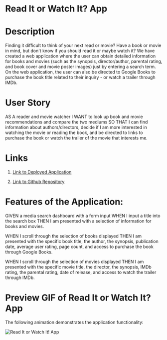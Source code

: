 # Read It or Watch It? App

# Description

Finding it difficult to think of your next read or movie? Have a book or movie in mind, but don't know if you should read it or maybe watch it? We have created a web application where the user can obtain detailed information for books and movies (such as the synopsis, director/author, parental rating, and book cover and movie poster images) just by entering a search term. On the web application, the user can also be directed to Google Books to purchase the book title related to their inquiry - or watch a trailer through IMDb.

# User Story

AS A reader and movie watcher
I WANT to look up book and movie recommendations and compare the two mediums
SO THAT I can find information about authors/directors, decide if I am more interested in watching the movie or reading the book, and be directed to links to purchase the book or watch the trailer of the movie that interests me.

# Links

1. [Link to Deployed Application](https://erasersleeve.github.io/Multimedia-Search-Engine/)

2. [Link to Github Repository](https://github.com/erasersleeve/Multimedia-Search-Engine/)

# Features of the Application:

GIVEN a media search dashboard with a form input
WHEN I input a title into the search box
THEN I am presented with a selection of information for books and movies.

WHEN I scroll through the selection of books displayed
THEN I am presented with the specific book title, the author, the synopsis, publication date, average user rating, page count, and access to purchase the book through Google Books.

WHEN I scroll through the selection of movies displayed
THEN I am presented with the specific movie title, the director, the synopsis, IMDb rating, the parental rating, date of release, and access to watch the trailer through IMDb.

# Preview GIF of Read It or Watch It? App

The following animation demonstrates the application functionality:

![Read It or Watch It! App]()